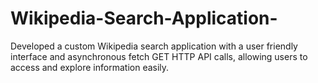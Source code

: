# Wikipedia-Search-Application-
Developed a custom Wikipedia search application with a user friendly interface and asynchronous fetch GET HTTP API calls, allowing users to access and explore information easily.
